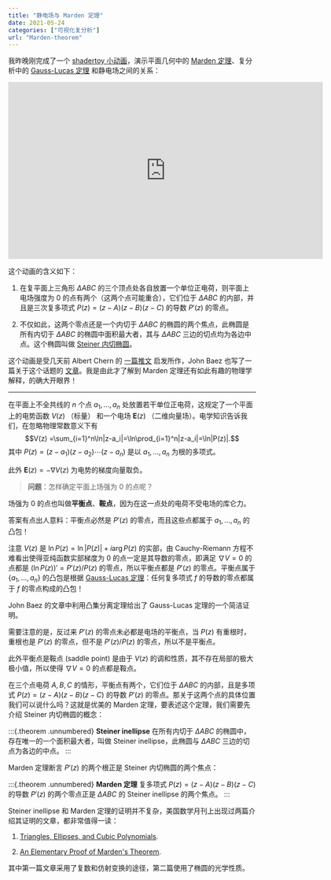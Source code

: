```yaml
---
title: "静电场与 Marden 定理"
date: 2021-05-24
categories: ["可视化复分析"]
url: "Marden-theorem"
---
```

我昨晚刚完成了一个 [shadertoy 小动画](https://www.shadertoy.com/view/7lf3Wn)，演示平面几何中的 [Marden 定理](https://en.wikipedia.org/wiki/Marden%27s_theorem)、复分析中的 [Gauss-Lucas 定理](https://en.wikipedia.org/wiki/Gauss%E2%80%93Lucas_theorem) 和静电场之间的关系：

<!-- more -->

<iframe width="640" height="360" frameborder="0" src="https://www.shadertoy.com/embed/7lf3Wn?gui=true&t=10&paused=true&muted=false" allowfullscreen></iframe>

这个动画的含义如下：

1. 在复平面上三角形 $\Delta ABC$ 的三个顶点处各自放置一个单位正电荷，则平面上电场强度为 0 的点有两个（这两个点可能重合），它们位于 $\Delta ABC$ 的内部，并且是三次复多项式 $P(z) = (z-A)(z-B)(z-C)$ 的导数 $P'(z)$ 的零点。

2. 不仅如此，这两个零点还是一个内切于 $\Delta ABC$ 的椭圆的两个焦点，此椭圆是所有内切于 $\Delta ABC$ 的椭圆中面积最大者，其与 $\Delta ABC$ 三边的切点均为各边中点。这个椭圆叫做 [Steiner 内切椭圆](https://en.wikipedia.org/wiki/Steiner_inellipse)。

这个动画是受几天前 Albert Chern 的 [一篇推文](https://twitter.com/theAlbertChern/status/1395468792788967428?s=20) 启发所作，John Baez 也写了一篇关于这个话题的 [文章](https://johncarlosbaez.wordpress.com/2021/05/24/electrostatics-and-the-gauss-lucas-theorem/)。我是由此才了解到 Marden 定理还有如此有趣的物理学解释，的确大开眼界！

---

在平面上不全共线的 $n$ 个点 $a_1,\ldots,a_n$ 处放置若干单位正电荷，这规定了一个平面上的电势函数 $V(z)$ （标量） 和一个电场 $\mathbf{E}(z)$ （二维向量场）。电学知识告诉我们，在忽略物理常数意义下有
$$V(z) =\sum_{i=1}^n\ln|z-a_i|=\ln\prod_{i=1}^n|z-a_i|=\ln|P(z)|.$$
其中 $P(z)=(z-a_1)(z-a_2)\cdots(z-a_n)$ 是以 $a_1,\ldots,a_n$ 为根的多项式。

此外 $\mathbf{E}(z) = -\nabla V(z)$ 为电势的梯度向量取负。

> **问题**：怎样确定平面上场强为 0 的点呢？

场强为 0 的点也叫做**平衡点**、**鞍点**，因为在这一点处的电荷不受电场的库仑力。

答案有点出人意料：平衡点必然是 $P'(z)$ 的零点，而且这些点都属于 $a_1,\ldots,a_n$ 的凸包！

注意 $V(z)$ 是 $\ln P(z) = \ln |P(z)| + i\arg{P(z)}$ 的实部，由 Cauchy-Riemann 方程不难看出使得亚纯函数实部梯度为 0 的点一定是其导数的零点，即满足 $\nabla V=0$ 的点都是 $(\ln P(z))'=P'(z)/P(z)$ 的零点，所以平衡点都是 $P'(z)$ 的零点。平衡点属于 $\{a_1,\ldots,a_n\}$ 的凸包是根据 [Gauss-Lucas 定理](https://en.wikipedia.org/wiki/Gauss%E2%80%93Lucas_theorem)：任何复多项式 $f$ 的导数的零点都属于 $f$ 的零点构成的凸包！

John Baez 的文章中利用凸集分离定理给出了 Gauss-Lucas 定理的一个简洁证明。

需要注意的是，反过来 $P'(z)$ 的零点未必都是电场的平衡点，当 $P(z)$ 有重根时，重根也是 $P'(z)$ 的零点，但不是 $P'(z)/P(z)$ 的零点，所以不是平衡点。

此外平衡点是鞍点 (saddle point) 是由于 $V(z)$ 的调和性质，其不存在局部的极大极小值，所以使得 $\nabla V=0$ 的点都是鞍点。

在三个点电荷 $A,B,C$ 的情形，平衡点有两个，它们位于 $\Delta ABC$ 的内部，且是多项式 $P(z) = (z-A)(z-B)(z-C)$ 的导数 $P'(z)$ 的零点。那关于这两个点的具体位置我们可以说什么吗？这就是优美的 Marden 定理，要表述这个定理，我们需要先介绍 Steiner 内切椭圆的概念：

:::{.theorem .unnumbered}
**Steiner inellipse** 在所有内切于 $\Delta ABC$ 的椭圆中，存在唯一的一个面积最大者，叫做 Steiner inellipse，此椭圆与 $\Delta ABC$ 三边的切点为各边的中点。
:::

Marden 定理断言 $P'(z)$ 的两个根正是 Steiner 内切椭圆的两个焦点：

:::{.theorem .unnumbered}
**Marden 定理** 复多项式 $P(z)=(z-A)(z-B)(z-C)$ 的导数 $P'(z)$ 的两个零点正是 $\Delta ABC$ 的 Steiner inellipse 的两个焦点。
:::

Steiner inellipse 和 Marden 定理的证明并不复杂，美国数学月刊上出现过两篇介绍其证明的文章，都非常值得一读：

1. [Triangles, Ellipses, and Cubic Polynomials](https://www.researchgate.net/publication/228698127_Triangles_Ellipses_and_Cubic_Polynomials).

2. [An Elementary Proof of Marden's Theorem](https://www.researchgate.net/publication/263136028_An_Elementary_Proof_of_Marden%27s_Theorem).

其中第一篇文章采用了复数和仿射变换的途径，第二篇使用了椭圆的光学性质。
